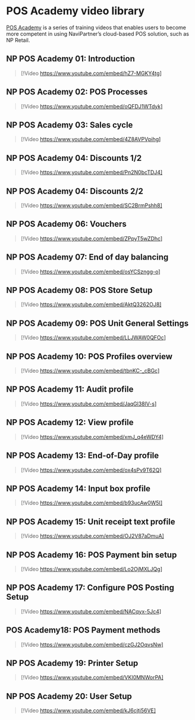 # POS Academy video library

[POS Academy](https://www.navipartner.com/np-pos-academy) is a series of training videos that enables users to become more competent in using NaviPartner’s cloud-based POS solution, such as NP Retail.

## NP POS Academy 01: Introduction

> [!Video https://www.youtube.com/embed/hZ7-MGKY4tg]

## NP POS Academy 02: POS Processes

> [!Video https://www.youtube.com/embed/oQFDJ1WTdyk]

## NP POS Academy 03: Sales cycle

> [!Video https://www.youtube.com/embed/4Z8AVPVpihg]

## NP POS Academy 04: Discounts 1/2

> [!Video https://www.youtube.com/embed/Pn2N0bcTDJ4]

## NP POS Academy 04: Discounts 2/2

> [!Video https://www.youtube.com/embed/SC2BrmPshh8]

## NP POS Academy 06: Vouchers

> [!Video https://www.youtube.com/embed/ZPpyT5wZDhc]

## NP POS Academy 07: End of day balancing

> [!Video https://www.youtube.com/embed/osYCSzngg-o]

## NP POS Academy 08: POS Store Setup

> [!Video https://www.youtube.com/embed/AktQ3262OJ8]

## NP POS Academy 09: POS Unit General Settings

> [!Video https://www.youtube.com/embed/LLJWAW0QFOc]

## NP POS Academy 10: POS Profiles overview

> [!Video https://www.youtube.com/embed/tbnKC-_cBGc]

## NP POS Academy 11: Audit profile

> [!Video https://www.youtube.com/embed/JaqGl38lV-s]

## NP POS Academy 12: View profile

> [!Video https://www.youtube.com/embed/xmJ_q4eWDY4]

## NP POS Academy 13: End-of-Day profile

> [!Video https://www.youtube.com/embed/ox4sPv9T62Q]

## NP POS Academy 14: Input box profile

> [!Video https://www.youtube.com/embed/b93ucAw0W5I]

## NP POS Academy 15: Unit receipt text profile

> [!Video https://www.youtube.com/embed/OJ2V87aDmuA]

## NP POS Academy 16: POS Payment bin setup

> [!Video https://www.youtube.com/embed/Lo2OjMXLJQg]

## NP POS Academy 17: Configure POS Posting Setup

> [!Video https://www.youtube.com/embed/NACqyx-5Jc4]

## POS Academy18: POS Payment methods

> [!Video https://www.youtube.com/embed/czGJ2OqvsNw]

## NP POS Academy 19: Printer Setup

> [!Video https://www.youtube.com/embed/VKI0MNWorPA]

## NP POS Academy 20: User Setup

> [!Video https://www.youtube.com/embed/kJ6cjtj56VE]